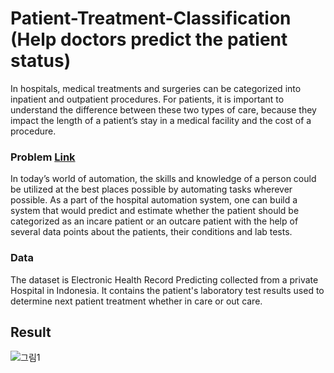 # Patient-Treatment-Classification (Help doctors predict the patient status)
In hospitals, medical treatments and surgeries can be categorized into inpatient and outpatient procedures. For patients, it is important to understand the difference between these two types of care, because they impact the length of a patient’s stay in a medical facility and the cost of a procedure.

### Problem [Link](https://www.kaggle.com/datasets/manishkc06/patient-treatment-classification)
In today’s world of automation, the skills and knowledge of a person could be utilized at the best places possible by automating tasks wherever possible. As a part of the hospital automation system, one can build a system that would predict and estimate whether the patient should be categorized as an incare patient or an outcare patient with the help of several data points about the patients, their conditions and lab tests.

### Data
The dataset is Electronic Health Record Predicting collected from a private Hospital in Indonesia. It contains the patient's laboratory test results used to determine next patient treatment whether in care or out care.

## Result
![그림1](https://github.com/hoon0303/Patient-Treatment-Classification/assets/53135286/860e71f8-52e8-478f-93e2-cc93d80377d8)
